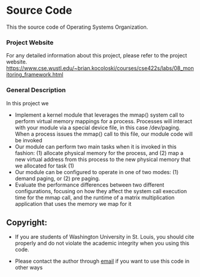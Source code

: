 # Source Code
This the source code of Operating Systems Organization.

### Project Website
For any detailed information about this project, please refer to the project website.
https://www.cse.wustl.edu/~brian.kocoloski/courses/cse422s/labs/08_monitoring_framework.html

### General Description
In this project we
  - Implement a kernel module that leverages the mmap() system call to perform virtual memory mappings for a process. Processes will interact with your module via a special device file, in this case /dev/paging. When a process issues the mmap() call to this file, our module code will be invoked
  - Our module can perform two main tasks when it is invoked in this fashion: (1) allocate physical memory for the process, and (2) map a new virtual address from this process to the new physical memory that we allocated for task (1)
  - Our module can be configured to operate in one of two modes: (1) demand paging, or (2) pre paging. 
  - Evaluate the performance differences between  two different configurations, focusing on how they affect the system call execution time for the mmap call, and the runtime of a matrix multiplication application that uses the memory we map for it


## Copyright:
  - If you are students of Washington University in St. Louis, you should cite properly and do not violate the academic integrity when you using this code.

  - Please contact the author through [email](mailto:Li.z@wustl.edu) if you want to use this code in other ways
